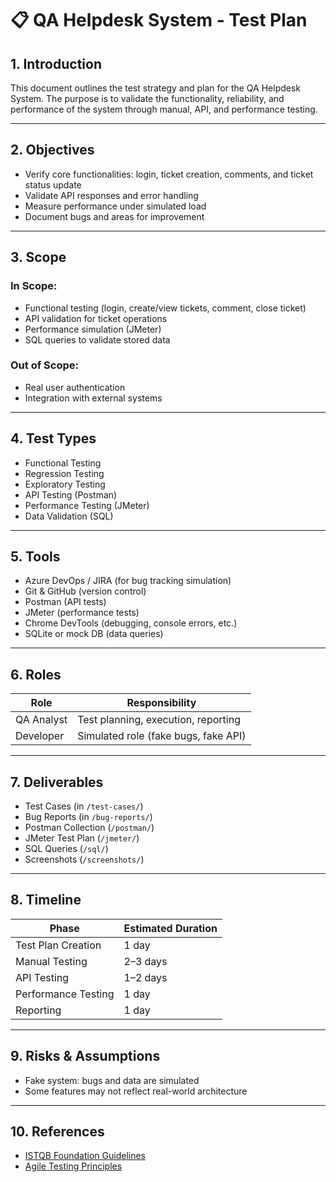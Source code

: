 # 📋 QA Helpdesk System - Test Plan

## 1. Introduction

This document outlines the test strategy and plan for the QA Helpdesk System. The purpose is to validate the functionality, reliability, and performance of the system through manual, API, and performance testing.

---

## 2. Objectives

- Verify core functionalities: login, ticket creation, comments, and ticket status update
- Validate API responses and error handling
- Measure performance under simulated load
- Document bugs and areas for improvement

---

## 3. Scope

### In Scope:
- Functional testing (login, create/view tickets, comment, close ticket)
- API validation for ticket operations
- Performance simulation (JMeter)
- SQL queries to validate stored data

### Out of Scope:
- Real user authentication
- Integration with external systems

---

## 4. Test Types

- Functional Testing  
- Regression Testing  
- Exploratory Testing  
- API Testing (Postman)  
- Performance Testing (JMeter)  
- Data Validation (SQL)

---

## 5. Tools

- Azure DevOps / JIRA (for bug tracking simulation)  
- Git & GitHub (version control)  
- Postman (API tests)  
- JMeter (performance tests)  
- Chrome DevTools (debugging, console errors, etc.)  
- SQLite or mock DB (data queries)

---

## 6. Roles

| Role        | Responsibility           |
|-------------|---------------------------|
| QA Analyst  | Test planning, execution, reporting |
| Developer   | Simulated role (fake bugs, fake API) |

---

## 7. Deliverables

- Test Cases (in `/test-cases/`)
- Bug Reports (in `/bug-reports/`)
- Postman Collection (`/postman/`)
- JMeter Test Plan (`/jmeter/`)
- SQL Queries (`/sql/`)
- Screenshots (`/screenshots/`)

---

## 8. Timeline

| Phase               | Estimated Duration |
|---------------------|--------------------|
| Test Plan Creation  | 1 day              |
| Manual Testing      | 2–3 days           |
| API Testing         | 1–2 days           |
| Performance Testing | 1 day              |
| Reporting           | 1 day              |

---

## 9. Risks & Assumptions

- Fake system: bugs and data are simulated
- Some features may not reflect real-world architecture

---

## 10. References

- [ISTQB Foundation Guidelines](https://www.istqb.org/)
- [Agile Testing Principles](https://www.agilealliance.org/agile-testing/)
